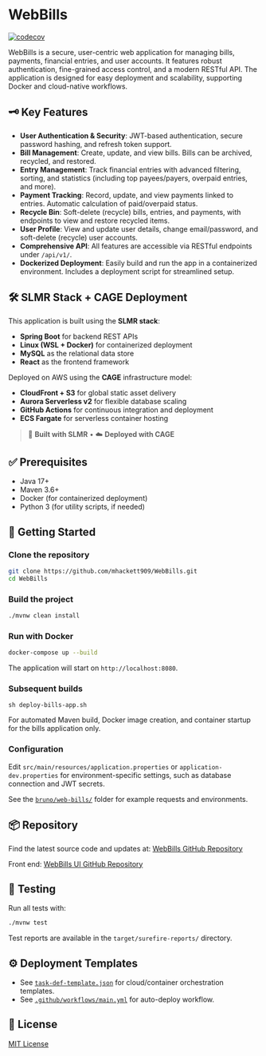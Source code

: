 # WebBills

[![codecov](https://codecov.io/gh/mhackett909/WebBills/branch/main/graph/badge.svg)](https://codecov.io/gh/mhackett909/WebBills)

WebBills is a secure, user-centric web application for managing bills, payments, financial entries, and user accounts. It features robust authentication, fine-grained access control, and a modern RESTful API. The application is designed for easy deployment and scalability, supporting Docker and cloud-native workflows.

## 🗝️ Key Features

- **User Authentication & Security**: JWT-based authentication, secure password hashing, and refresh token support.
- **Bill Management**: Create, update, and view bills. Bills can be archived, recycled, and restored.
- **Entry Management**: Track financial entries with advanced filtering, sorting, and statistics (including top payees/payers, overpaid entries, and more).
- **Payment Tracking**: Record, update, and view payments linked to entries. Automatic calculation of paid/overpaid status.
- **Recycle Bin**: Soft-delete (recycle) bills, entries, and payments, with endpoints to view and restore recycled items.
- **User Profile**: View and update user details, change email/password, and soft-delete (recycle) user accounts.
- **Comprehensive API**: All features are accessible via RESTful endpoints under `/api/v1/`.
- **Dockerized Deployment**: Easily build and run the app in a containerized environment. Includes a deployment script for streamlined setup.

## 🛠️ SLMR Stack + CAGE Deployment
This application is built using the **SLMR stack**:
- **Spring Boot** for backend REST APIs
- **Linux (WSL + Docker)** for containerized deployment
- **MySQL** as the relational data store
- **React** as the frontend framework

Deployed on AWS using the **CAGE** infrastructure model:
- **CloudFront + S3** for global static asset delivery
- **Aurora Serverless v2** for flexible database scaling
- **GitHub Actions** for continuous integration and deployment
- **ECS Fargate** for serverless container hosting

> 🔧 **Built with SLMR** • ☁️ **Deployed with CAGE**

## ✅ Prerequisites

- Java 17+
- Maven 3.6+
- Docker (for containerized deployment)
- Python 3 (for utility scripts, if needed)

## 🚀 Getting Started

### Clone the repository

```sh
git clone https://github.com/mhackett909/WebBills.git
cd WebBills
```

### Build the project

```sh
./mvnw clean install
```

### Run with Docker

```sh
docker-compose up --build
```

The application will start on `http://localhost:8080`.

### Subsequent builds

```
sh deploy-bills-app.sh
```

For automated Maven build, Docker image creation, and container startup for the bills application only.

### Configuration

Edit `src/main/resources/application.properties` or `application-dev.properties` for environment-specific settings, such as database connection and JWT secrets.

See the [`bruno/web-bills/`](bruno/web-bills/) folder for example requests and environments.

## 📦 Repository

Find the latest source code and updates at: [WebBills GitHub Repository](https://github.com/mhackett909/WebBills/)

Front end: [WebBills UI GitHub Repository](https://github.com/mhackett909/WebBillsView/)

## 🧪 Testing

Run all tests with:

```sh
./mvnw test
```

Test reports are available in the `target/surefire-reports/` directory.

## ⚙️ Deployment Templates

- See [`task-def-template.json`](task-def-template.json) for cloud/container orchestration templates.
- See [`.github/workflows/main.yml`](.github/workflows/main.yml) for auto-deploy workflow.

## 📄 License

[MIT License](LICENSE)

